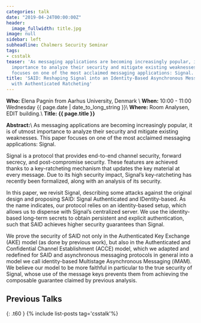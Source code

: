 ```yaml
---
categories: talk
date: "2019-04-24T00:00:00Z"
header:
  image_fullwidth: title.jpg
image: null
sidebar: left
subheadline: Chalmers Security Seminar
tags:
- csstalk
teaser: 'As messaging applications are becoming increasingly popular, it is of utmost
  importance to analyze their security and mitigate existing weaknesses. This paper
  focuses on one of the most acclaimed messaging applications: Signal.'
title: 'SAID: Reshaping Signal into an Identity-Based Asynchronous Messaging Protocol
  with Authenticated Ratcheting'
---
```

**Who:** Elena Pagnin from Aarhus University, Denmark \\
**When:**  10:00 - 11:00 Wednesday {{ page.date | date_to_long_string }}\\
**Where:**  Room Analysen, EDIT building.\\
**Title: {{ page.title }}**

**Abstract:**\\
As messaging applications are becoming increasingly popular, it is of utmost importance to analyze their security and mitigate existing weaknesses. This paper focuses on one of the most acclaimed messaging applications: Signal.

Signal is a protocol that provides end-to-end channel security, forward secrecy, and post-compromise security. These features are achieved thanks to a key-ratcheting mechanism that updates the key material at every message. Due to its high security impact, Signal’s key-ratcheting has recently been formalized, along with an analysis of its security.

In this paper, we revisit Signal, describing some attacks against the original design and proposing SAID: Signal Authenticated and IDentity-based. As the name indicates, our protocol relies on an identity-based setup, which allows us to dispense with Signal’s centralized server. We use the identity-based long-term secrets to obtain persistent and explicit authentication, such that SAID achieves higher security guarantees than Signal.

We prove the security of SAID not only in the Authenticated Key Exchange (AKE) model (as done by previous work), but also in the Authenticated and Confidential Channel Establishment (ACCE) model, which we adapted and redefined for SAID and asynchronous messaging protocols in general into a model we call identity-based Multistage Asynchronous Messaging (iMAM). We believe our model to be more faithful in particular to the true security of Signal, whose use of the message keys prevents them from achieving the composable guarantee claimed by previous analysis.


## Previous Talks
{: .t60 }
{% include list-posts tag='csstalk'%}
